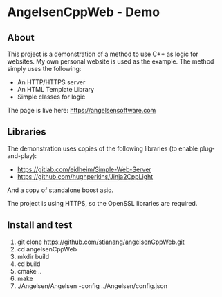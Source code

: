 # AngelsenCppWeb - Demo
## About
This project is a demonstration of a method to use C++ as logic for websites. My own personal website is used as the example.
The method simply uses the following:
* An HTTP/HTTPS server
* An HTML Template Library
* Simple classes for logic

The page is live here: https://angelsensoftware.com

## Libraries
The demonstration uses copies of the following libraries (to enable plug-and-play):
* https://gitlab.com/eidheim/Simple-Web-Server
* https://github.com/hughperkins/Jinja2CppLight

And a copy of standalone boost asio.

The project is using HTTPS, so the OpenSSL libraries are required.

## Install and test

1. git clone https://github.com/stianang/angelsenCppWeb.git
2. cd angelsenCppWeb
3. mkdir build
4. cd build
5. cmake ..
6. make
7. ./Angelsen/Angelsen -config ../Angelsen/config.json

